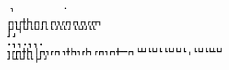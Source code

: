 
     ┓                •                 
┏┓┓┏╋┣┓┏┓┏┓  ┏┓┓┏┏┓┏┓┏┓┏┏┳┓             
┣┛┗┫┗┛┗┗┛┛┗  ┗ ┛┗┗ ┛ ┗┗┛┛┗┗             
┛  ┛                                    
   • ┓   ┓         • ┓   ┓      •       
┓┏┏┓╋┣┓  ┃┏┓┓┏┏┓   ┓╋┣┓┓┏┣┓  ┏┏┓┓┏┓╋━━┏┓
┗┻┛┗┗┛┗  ┗┗┛┗┛┗ ╻  ┗┗┛┗┗┻┗┛  ┛┗┻┗┛┗┗  ┣┛
                                      ┛ 
